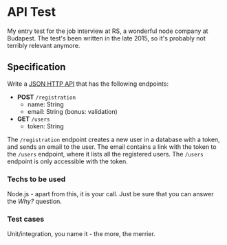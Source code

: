 API Test
========

My entry test for the job interview at RS, a wonderful node company at Budapest. The test's been
written in the late 2015, so it's probably not terribly relevant anymore.

## Specification

Write a [JSON HTTP API](http://jsonapi.org/) that has the following endpoints:

* **POST** `/registration`
  * name: String
  * email: String (bonus: validation)
* **GET** `/users`
  * token: String
  
The `/registration` endpoint creates a new user in a database with a token, and sends an email to the user. The email contains
a link with the token to the `/users` endpoint, where it lists all the registered users. The `/users` endpoint is only accessible with the token.

### Techs to be used

Node.js - apart from this, it is your call. Just be sure that you can answer the *Why?* question.

### Test cases

Unit/integration, you name it - the more, the merrier.
